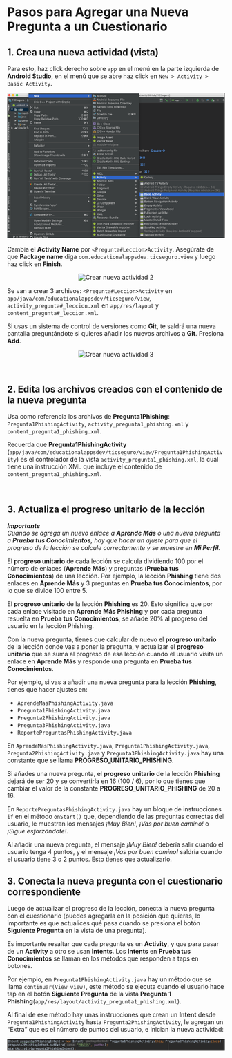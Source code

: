 # Pasos para Agregar una Nueva Pregunta a un Cuestionario

## 1.	Crea una nueva actividad (vista)

Para esto, haz click derecho sobre `app` en el menú en la parte izquierda de **Android Studio**, en el menú que se abre haz click en `New > Activity > Basic Activity`. <br>

<p align="center">
  <img alt="Crear nueva actividad 1" src="https://raw.githubusercontent.com/JulioPoveda/TICSeguro/master/images/EXTENDER%20LA%20APP/AGREGAR%20PREGUNTA%20A%20UN%20CUESTIONARIO/AGREGAR_PREGUNTA_1.png">
</p>

Cambia el **Activity Name** por ```<Pregunta#Leccion>Activity```. Asegúrate de que **Package name** diga ```com.educationalappsdev.ticseguro.view``` y luego haz click en **Finish**. <br>

<p align="center">
  <img alt="Crear nueva actividad 2" src="">
</p>

Se van a crear 3 archivos: ```<Pregunta#Leccion>Activity``` en ```app/java/com/educationalappsdev/ticseguro/view```, ```activity_pregunta#_leccion.xml``` en ```app/res/layout``` y ```content_pregunta#_leccion.xml```. <br>

Si usas un sistema de control de versiones como **Git**, te saldrá una nueva pantalla preguntándote si quieres añadir los nuevos archivos a **Git**. Presiona **Add**.

<p align="center">
  <img alt="Crear nueva actividad 3" src="">
</p>

<br>

## 2.	Edita los archivos creados con el contenido de la nueva pregunta

Usa como referencia los archivos de **Pregunta1Phishing**: ```Pregunta1PhishingActivity```, ```activity_pregunta1_phishing.xml``` y ```content_pregunta1_phishing.xml```. <br>

Recuerda que **Pregunta1PhishingActivity** (```app/java/com/educationalappsdev/ticseguro/view/Pregunta1PhishingActivity```) es el controlador de la vista ```activity_pregunta1_phishing.xml```, la cual tiene una instrucción XML que incluye el contenido de ```content_pregunta1_phishing.xml```.

<br>

## 3.	Actualiza el progreso unitario de la lección

***Importante*** <br>
*Cuando se agrega un nuevo enlace a **Aprende Más** o una nueva pregunta a **Prueba tus Conocimientos**, hay que hacer un ajuste para que el progreso de la lección se calcule correctamente y se muestre en **Mi Perfil**.*

El **progreso unitario** de cada lección se calcula dividiendo 100 por el número de enlaces (**Aprende Más**) y preguntas (**Prueba tus Conocimientos**) de una lección. Por ejemplo, la lección **Phishing** tiene dos enlaces en **Aprende Más** y 3 preguntas en **Prueba tus Conocimientos**, por lo que se divide 100 entre 5. 

El **progreso unitario** de la lección **Phishing** es 20. Esto significa que por cada enlace visitado en **Aprende Más Phishing** y por cada pregunta resuelta en **Prueba tus Conocimientos**, se añade 20% al progreso del usuario en la lección Phishing.

Con la nueva pregunta, tienes que calcular de nuevo el **progreso unitario** de la lección donde vas a poner la pregunta, y actualizar el **progreso unitario** que se suma al progreso de esa lección cuando el usuario visita un enlace en **Aprende Más** y responde una pregunta en **Prueba tus Conocimientos**. 

Por ejemplo, si vas a añadir una nueva pregunta para la lección **Phishing**, tienes que hacer ajustes en:

* ```AprendeMasPhishingActivity.java```
* ```Pregunta1PhishingActivity.java```
* ```Pregunta2PhishingActivity.java```
* ```Pregunta3PhishingActivity.java```
* ```ReportePreguntasPhishingActivity.java```

En ```AprendeMasPhishingActivity.java```, ```Pregunta1PhishingActivity.java```, ```Pregunta2PhishingActivity.java``` y ```Pregunta3PhishingActivity.java``` hay una constante que se llama **PROGRESO_UNITARIO_PHISHING**. 

Si añades una nueva pregunta, el **progreso unitario** de la lección **Phishing** dejará de ser 20 y se convertiría en 16 (100 / 6), por lo que tienes que cambiar el valor de la constante **PROGRESO_UNITARIO_PHISHING** de 20 a 16.

En ```ReportePreguntasPhishingActivity.java``` hay un bloque de instrucciones `if` en el método `onStart()` que, dependiendo de las preguntas correctas del usuario, le muestran los mensajes *¡Muy Bien!*, *¡Vas por buen camino!* o *¡Sigue esforzándote!*. 

Al añadir una nueva pregunta, el mensaje *¡Muy Bien!* debería salir cuando el usuario tenga 4 puntos, y el mensaje *¡Vas por buen camino!* saldría cuando el usuario tiene 3 o 2 puntos. Esto tienes que actualizarlo.

## 3.	Conecta la nueva pregunta con el cuestionario correspondiente

Luego de actualizar el progreso de la lección, conecta la nueva pregunta con el cuestionario (puedes agregarla en la posición que quieras, lo importante es que actualices qué pasa cuando se presiona el botón **Siguiente Pregunta** en la vista de una pregunta). 

Es importante resaltar que cada pregunta es un **Activity**, y que para pasar de un **Activity** a otro se usan **Intents**. Los **Intents** en **Prueba tus Conocimientos** se llaman en los métodos que responden a taps en botones. 

Por ejemplo, en ```Pregunta1PhishingActivity.java``` hay un método que se llama `continuar(View view)`, este método se ejecuta cuando el usuario hace tap en el botón **Siguiente Pregunta** de la vista **Pregunta 1 Phishing**(`app/res/layout/activity_pregunta1_phishing.xml`). 

Al final de ese método hay unas instrucciones que crean un **Intent** desde ```Pregunta1PhishingActivity``` hasta ```Pregunta2PhishingActivity```, le agregan un “Extra” que es el número de puntos del usuario, e inician la nueva actividad:

<p align="center">
  <img alt="Uso de intents para conectar la nueva pregunta con el cuestionario" src="https://raw.githubusercontent.com/JulioPoveda/TICSeguro/master/images/EXTENDER%20LA%20APP/AGREGAR%20PREGUNTA%20A%20UN%20CUESTIONARIO/AGREGAR_PREGUNTA_4.png">
</p>
